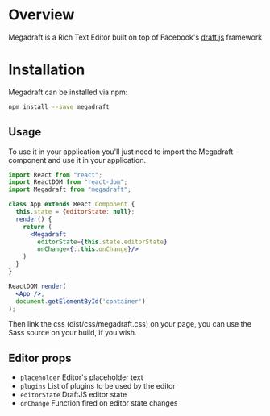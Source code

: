 # Overview

Megadraft is a Rich Text Editor built on top of Facebook's
[draft.js](https://facebook.github.io/draft-js/) framework

# Installation

Megadraft can be installed via npm:

```sh
npm install --save megadraft
```

## Usage

To use it in your application you'll just need to import the Megadraft
component and use it in your application.

```jsx
import React from "react";
import ReactDOM from "react-dom";
import Megadraft from "megadraft";

class App extends React.Component {
  this.state = {editorState: null};
  render() {
    return (
      <Megadraft
        editorState={this.state.editorState}
        onChange={::this.onChange}/>
    )
  }
}

ReactDOM.render(
  <App />,
  document.getElementById('container')
);
```

Then link the css (dist/css/megadraft.css) on your page, you can use the Sass
source on your build, if you wish.


## Editor props

- `placeholder` Editor's placeholder text
- `plugins` List of plugins to be used by the editor
- `editorState` DraftJS editor state
- `onChange` Function fired on editor state changes
